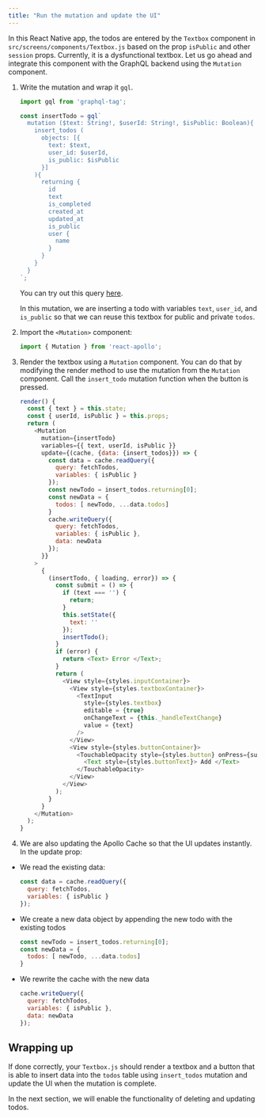 ```yaml
---
title: "Run the mutation and update the UI"
---
```


In this React Native app, the todos are entered by the `Textbox` component in `src/screens/components/Textbox.js` based on the prop `isPublic` and other `session` props. Currently, it is a dysfunctional textbox. Let us go ahead and integrate this component with the GraphQL backend using the `Mutation` component.


1. Write the mutation and wrap it `gql`.

    ```javascript
    import gql from 'graphql-tag';

    const insertTodo = gql`
      mutation ($text: String!, $userId: String!, $isPublic: Boolean){
        insert_todos (
          objects: [{
            text: $text,
            user_id: $userId,
            is_public: $isPublic
          }]
        ){
          returning {
            id
            text
            is_completed
            created_at
            updated_at
            is_public
            user {
              name
            }
          }
        }
      }
    `;
    ```


    You can try out this query [here](`https://graphql-tutorials.org/graphiql?query_file=https://raw.githubusercontent.com/wawhal/test-repo/master/graphql-sample-queries/insertTodo.graphql`).

    In this mutation, we are inserting a todo with variables `text`, `user_id`, and `is_public`  so that we can reuse this textbox for public and private `todos`.

2. Import the `<Mutation>` component:

    ```javascript
    import { Mutation } from 'react-apollo';
    ```

3. Render the textbox using a `Mutation` component. You can do that by modifying the render method to use the mutation from the `Mutation` component. Call the `insert_todo` mutation function when the button is pressed.


    ```javascript
    render() {
      const { text } = this.state;
      const { userId, isPublic } = this.props;
      return (
        <Mutation
          mutation={insertTodo}
          variables={{ text, userId, isPublic }}
          update={(cache, {data: {insert_todos}}) => {
            const data = cache.readQuery({
              query: fetchTodos,
              variables: { isPublic }
            });
            const newTodo = insert_todos.returning[0];
            const newData = {
              todos: [ newTodo, ...data.todos]
            }
            cache.writeQuery({
              query: fetchTodos,
              variables: { isPublic },
              data: newData
            });
          }}
        >
          {
            (insertTodo, { loading, error}) => {
              const submit = () => {
                if (text === '') {
                  return;
                }
                this.setState({
                  text: ''
                });
                insertTodo();
              }
              if (error) {
                return <Text> Error </Text>;
              }
              return (
                <View style={styles.inputContainer}>
                  <View style={styles.textboxContainer}>
                    <TextInput
                      style={styles.textbox}
                      editable = {true}
                      onChangeText = {this._handleTextChange}
                      value = {text}
                    />
                  </View>
                  <View style={styles.buttonContainer}>
                    <TouchableOpacity style={styles.button} onPress={submit} disabled={text === ''}>
                      <Text style={styles.buttonText}> Add </Text>
                    </TouchableOpacity>
                  </View>
                </View>
              );
            }
          }
        </Mutation>
      );
    }
    ```

4. We are also updating the Apollo Cache so that the UI updates instantly. In the update prop:

  - We read the existing data:
    
    ```javascript
    const data = cache.readQuery({
      query: fetchTodos,
      variables: { isPublic }
    });
    ``` 

  - We create a new data object by appending the new todo with the existing todos

    ```javascript
    const newTodo = insert_todos.returning[0];
    const newData = {
      todos: [ newTodo, ...data.todos]
    }
    ```

  - We rewrite the cache with the new data

    ```javascript
    cache.writeQuery({
      query: fetchTodos,
      variables: { isPublic },
      data: newData
    });
    ```

## Wrapping up

If done correctly, your `Textbox.js` should render a textbox and a button that is able to insert data into the `todos` table using `insert_todos` mutation and update the UI when the mutation is complete.

In the next section, we will enable the functionality of deleting and updating todos.
